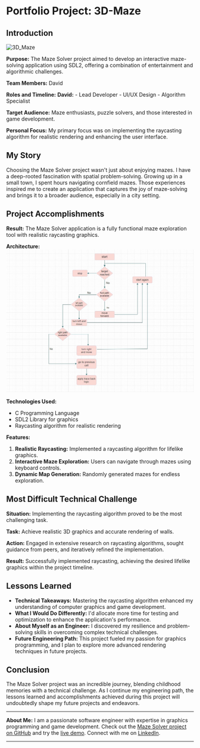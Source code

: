 # Portfolio Project: 3D-Maze

## Introduction

![3D_Maze](path/to/your/banner-image.png)

**Purpose:** The Maze Solver project aimed to develop an interactive maze-solving application using SDL2, offering a combination of entertainment and algorithmic challenges.

**Team Members:** David

**Roles and Timeline:**
**David:**
              - Lead Developer
              - UI/UX Design
              - Algorithm Specialist

**Target Audience:** Maze enthusiasts, puzzle solvers, and those interested in game development.

**Personal Focus:** My primary focus was on implementing the raycasting algorithm for realistic rendering and enhancing the user interface.

## My Story

Choosing the Maze Solver project wasn't just about enjoying mazes. I have a deep-rooted fascination with spatial problem-solving. Growing up in a small town, I spent hours navigating cornfield mazes. Those experiences inspired me to create an application that captures the joy of maze-solving and brings it to a broader audience, especially in a city setting.

## Project Accomplishments

**Result:** The Maze Solver application is a fully functional maze exploration tool with realistic raycasting graphics.

**Architecture:**
![Maze Solver Architecture](3D-Maze.png)

**Technologies Used:**
- C Programming Language
- SDL2 Library for graphics
- Raycasting algorithm for realistic rendering

**Features:**
1. **Realistic Raycasting:** Implemented a raycasting algorithm for lifelike graphics.
2. **Interactive Maze Exploration:** Users can navigate through mazes using keyboard controls.
3. **Dynamic Map Generation:** Randomly generated mazes for endless exploration.

## Most Difficult Technical Challenge

**Situation:** Implementing the raycasting algorithm proved to be the most challenging task.

**Task:** Achieve realistic 3D graphics and accurate rendering of walls.

**Action:** Engaged in extensive research on raycasting algorithms, sought guidance from peers, and iteratively refined the implementation.

**Result:** Successfully implemented raycasting, achieving the desired lifelike graphics within the project timeline.

## Lessons Learned

- **Technical Takeaways:** Mastering the raycasting algorithm enhanced my understanding of computer graphics and game development.
- **What I Would Do Differently:** I'd allocate more time for testing and optimization to enhance the application's performance.
- **About Myself as an Engineer:** I discovered my resilience and problem-solving skills in overcoming complex technical challenges.
- **Future Engineering Path:** This project fueled my passion for graphics programming, and I plan to explore more advanced rendering techniques in future projects.

## Conclusion

The Maze Solver project was an incredible journey, blending childhood memories with a technical challenge. As I continue my engineering path, the lessons learned and accomplishments achieved during this project will undoubtedly shape my future projects and endeavors.

---

**About Me:**
I am a passionate software engineer with expertise in graphics programming and game development. Check out the [Maze Solver project on GitHub](link/to/your/github-repo) and try the [live demo](link/to/your/deployed-project). Connect with me on [LinkedIn](link/to/your/linkedin-profile).

---
